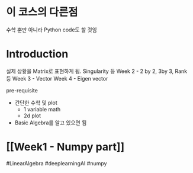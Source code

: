 

# 이 코스의 다른점
수학 뿐만 아니라 Python code도 할 것임

# Introduction
실제 상황을 Matrix로 표현하게 됨. Singularity 등
Week 2 - 2 by 2, 3by 3, Rank 등
Week 3 - Vector
Week 4 - Eigen vector

pre-requisite
- 간단한 수학 및 plot
	- 1 variable math
	- 2d plot
- Basic Algebra를 알고 있으면 됨

# [[Week1 - Numpy part]]




#LinearAlgebra #deeplearningAI #numpy 
